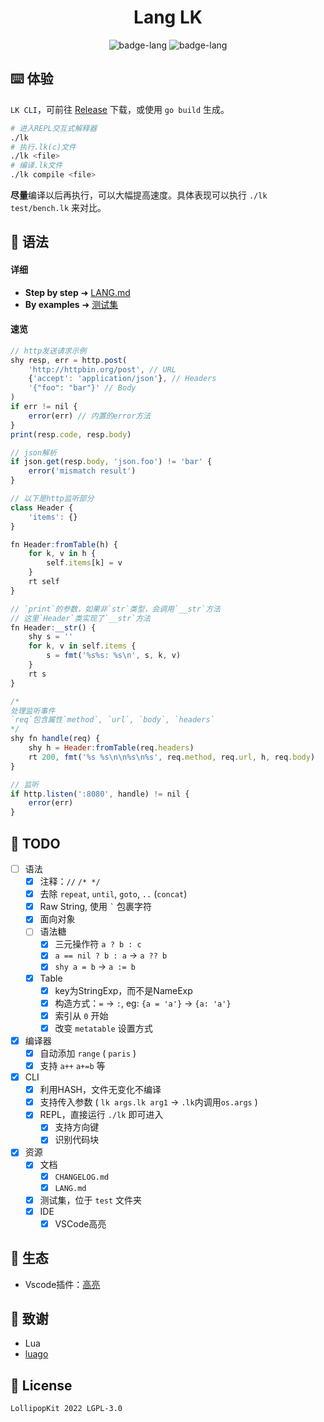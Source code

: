 <h1 align="center">Lang LK</h1>

<p align="center">
    <img alt="badge-lang" src="https://badgen.net/badge/Lang/LK/cyan">
    <img alt="badge-lang" src="https://badgen.net/badge/Go/1.19/purple">
</p>



## ⌨️ 体验
`LK CLI`，可前往 [Release](https://github.com/LollipopKit/lang-lk/releases) 下载，或使用 `go build` 生成。

```bash
# 进入REPL交互式解释器
./lk
# 执行.lk(c)文件
./lk <file>
# 编译.lk文件
./lk compile <file>
```
**尽量**编译以后再执行，可以大幅提高速度。具体表现可以执行 `./lk test/bench.lk` 来对比。

## 📄 语法
#### 详细
- **Step by step** ➜ [LANG.md](LANG.md)
- **By examples** ➜ [测试集](test)

#### 速览
```js
// http发送请求示例
shy resp, err = http.post(
    'http://httpbin.org/post', // URL
    {'accept': 'application/json'}, // Headers
    '{"foo": "bar"}' // Body
)
if err != nil {
    error(err) // 内置的error方法
}
print(resp.code, resp.body)

// json解析
if json.get(resp.body, 'json.foo') != 'bar' {
    error('mismatch result')
}

// 以下是http监听部分
class Header {
    'items': {}
}

fn Header:fromTable(h) {
    for k, v in h {
        self.items[k] = v
    }
    rt self
}

// `print`的参数，如果非`str`类型，会调用`__str`方法
// 这里`Header`类实现了`__str`方法
fn Header:__str() {
    shy s = ''
    for k, v in self.items {
        s = fmt('%s%s: %s\n', s, k, v)
    }
    rt s
}

/*
处理监听事件
`req`包含属性`method`, `url`, `body`, `headers`
*/
shy fn handle(req) {
    shy h = Header:fromTable(req.headers)
    rt 200, fmt('%s %s\n\n%s\n%s', req.method, req.url, h, req.body)
}

// 监听
if http.listen(':8080', handle) != nil {
    error(err)
}
```

## 🔖 TODO
- [ ] 语法
  - [x] 注释：`//` `/* */`
  - [x] 去除 `repeat`, `until`, `goto`, `..` (`concat`)
  - [x] Raw String, 使用 ``` ` ``` 包裹字符
  - [x] 面向对象
  - [ ] 语法糖
    - [x] 三元操作符 `a ? b : c`
    - [x] `a == nil ? b : a` -> `a ?? b`
    - [x] `shy a = b` -> `a := b`
  - [x] Table
    - [x] key为StringExp，而不是NameExp
    - [x] 构造方式：`=` -> `:`, eg: `{a = 'a'}` -> `{a: 'a'}`
    - [x] 索引从 `0` 开始
    - [x] 改变 `metatable` 设置方式
- [x] 编译器
  - [x] 自动添加 `range` ( `paris` )
  - [x] 支持 `a++` `a+=b` 等
- [x] CLI
  - [x] 利用HASH，文件无变化不编译
  - [x] 支持传入参数 ( `lk args.lk arg1` -> `.lk`内调用`os.args` )
  - [x] REPL，直接运行 `./lk` 即可进入
    - [x] 支持方向键
    - [x] 识别代码块
- [x] 资源
    - [x] 文档
      - [x] `CHANGELOG.md`
      - [x] `LANG.md` 
    - [x] 测试集，位于 `test` 文件夹
    - [x] IDE
      - [x] VSCode高亮  

## 🌳 生态
- Vscode插件：[高亮](https://git.lolli.tech/lollipopkit/vscode-lang-lk-highlight)

## 💌 致谢
- Lua
- [luago](https://github.com/zxh0/luago-book)

## 📝 License
`LollipopKit 2022 LGPL-3.0`